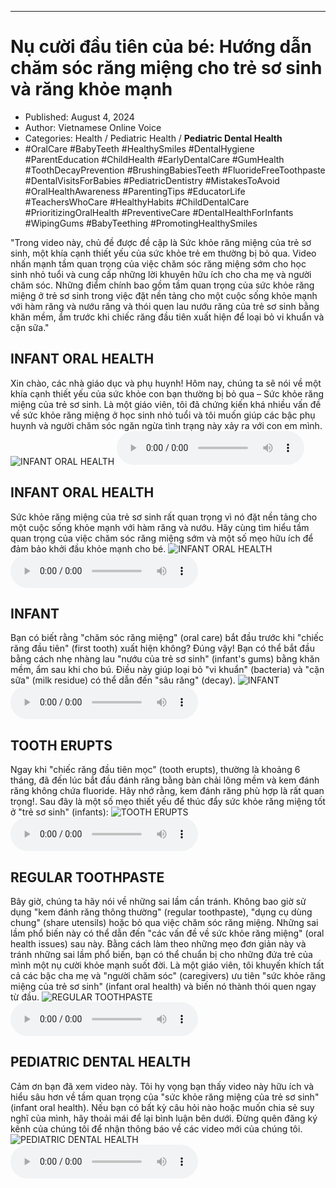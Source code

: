 
---

# Nụ cười đầu tiên của bé: Hướng dẫn chăm sóc răng miệng cho trẻ sơ sinh và răng khỏe mạnh

- Published: August 4, 2024
- Author: Vietnamese Online Voice
- Categories: Health / Pediatric Health / **Pediatric Dental Health**
- #OralCare #BabyTeeth #HealthySmiles #DentalHygiene #ParentEducation #ChildHealth #EarlyDentalCare #GumHealth #ToothDecayPrevention #BrushingBabiesTeeth #FluorideFreeToothpaste #DentalVisitsForBabies #PediatricDentistry #MistakesToAvoid #OralHealthAwareness #ParentingTips #EducatorLife #TeachersWhoCare #HealthyHabits #ChildDentalCare #PrioritizingOralHealth #PreventiveCare #DentalHealthForInfants #WipingGums #BabyTeething #PromotingHealthySmiles

"Trong video này, chủ đề được đề cập là Sức khỏe răng miệng của trẻ sơ sinh, một khía cạnh thiết yếu của sức khỏe trẻ em thường bị bỏ qua. Video nhấn mạnh tầm quan trọng của việc chăm sóc răng miệng sớm cho học sinh nhỏ tuổi và cung cấp những lời khuyên hữu ích cho cha mẹ và người chăm sóc. Những điểm chính bao gồm tầm quan trọng của sức khỏe răng miệng ở trẻ sơ sinh trong việc đặt nền tảng cho một cuộc sống khỏe mạnh với hàm răng và nướu răng và thói quen lau nướu răng của trẻ sơ sinh bằng khăn mềm, ẩm trước khi chiếc răng đầu tiên xuất hiện để loại bỏ vi khuẩn và cặn sữa."


## INFANT ORAL HEALTH

Xin chào, các nhà giáo dục và phụ huynh! Hôm nay, chúng ta sẽ nói về một khía cạnh thiết yếu của sức khỏe con bạn thường bị bỏ qua – Sức khỏe răng miệng của trẻ sơ sinh. Là một giáo viên, tôi đã chứng kiến ​​khá nhiều vấn đề về sức khỏe răng miệng ở học sinh nhỏ tuổi và tôi muốn giúp các bậc phụ huynh và người chăm sóc ngăn ngừa tình trạng này xảy ra với con em mình.
![INFANT ORAL HEALTH](https://http-archiver-apis-production-80.schnworks.com/storage/images/transitions/2024-08-04/transition--28565649318-Montserrat-ExtraBold-9C27B0.jpg)
<audio controls>
    <source src="https://http-archiver-apis-production-80.schnworks.com/storage/storage/audio/file-29786607871.mp3" type="audio/mpeg">
</audio>



## INFANT ORAL HEALTH

Sức khỏe răng miệng của trẻ sơ sinh rất quan trọng vì nó đặt nền tảng cho một cuộc sống khỏe mạnh với hàm răng và nướu. Hãy cùng tìm hiểu tầm quan trọng của việc chăm sóc răng miệng sớm và một số mẹo hữu ích để đảm bảo khởi đầu khỏe mạnh cho bé.
![INFANT ORAL HEALTH](https://http-archiver-apis-production-80.schnworks.com/storage/images/transitions/2024-08-04/transition-8340305015-Montserrat-Black-1A237E.jpg)
<audio controls>
    <source src="https://http-archiver-apis-production-80.schnworks.com/storage/storage/audio/file-5732837683.mp3" type="audio/mpeg">
</audio>



## INFANT

Bạn có biết rằng "chăm sóc răng miệng" (oral care) bắt đầu trước khi "chiếc răng đầu tiên" (first tooth) xuất hiện không? Đúng vậy! Bạn có thể bắt đầu bằng cách nhẹ nhàng lau "nướu của trẻ sơ sinh" (infant's gums) bằng khăn mềm, ẩm sau khi cho bú. Điều này giúp loại bỏ "vi khuẩn" (bacteria) và "cặn sữa" (milk residue) có thể dẫn đến "sâu răng" (decay).
![INFANT](https://http-archiver-apis-production-80.schnworks.com/storage/images/transitions/2024-08-04/transition--49687346541-Montserrat-Regular-9C27B0.jpg)
<audio controls>
    <source src="https://http-archiver-apis-production-80.schnworks.com/storage/storage/audio/file-1969422777.mp3" type="audio/mpeg">
</audio>



## TOOTH ERUPTS

Ngay khi "chiếc răng đầu tiên mọc" (tooth erupts), thường là khoảng 6 tháng, đã đến lúc bắt đầu đánh răng bằng bàn chải lông mềm và kem đánh răng không chứa fluoride. Hãy nhớ rằng, kem đánh răng phù hợp là rất quan trọng!. Sau đây là một số mẹo thiết yếu để thúc đẩy sức khỏe răng miệng tốt ở "trẻ sơ sinh" (infants):
![TOOTH ERUPTS](https://http-archiver-apis-production-80.schnworks.com/storage/images/transitions/2024-08-04/transition--15866677337-Montserrat-SemiBold-303F9F.jpg)
<audio controls>
    <source src="https://http-archiver-apis-production-80.schnworks.com/storage/storage/audio/file-934922740.mp3" type="audio/mpeg">
</audio>



## REGULAR TOOTHPASTE

Bây giờ, chúng ta hãy nói về những sai lầm cần tránh. Không bao giờ sử dụng "kem đánh răng thông thường" (regular toothpaste), "dụng cụ dùng chung" (share utensils) hoặc bỏ qua việc chăm sóc răng miệng. Những sai lầm phổ biến này có thể dẫn đến "các vấn đề về sức khỏe răng miệng" (oral health issues) sau này. Bằng cách làm theo những mẹo đơn giản này và tránh những sai lầm phổ biến, bạn có thể chuẩn bị cho những đứa trẻ của mình một nụ cười khỏe mạnh suốt đời. Là một giáo viên, tôi khuyến khích tất cả các bậc cha mẹ và "người chăm sóc" (caregivers) ưu tiên "sức khỏe răng miệng của trẻ sơ sinh" (infant oral health) và biến nó thành thói quen ngay từ đầu.
![REGULAR TOOTHPASTE](https://http-archiver-apis-production-80.schnworks.com/storage/images/transitions/2024-08-04/transition--9509850768-Montserrat-ExtraBold-1A237E.jpg)
<audio controls>
    <source src="https://http-archiver-apis-production-80.schnworks.com/storage/storage/audio/file-54697357497.mp3" type="audio/mpeg">
</audio>



## PEDIATRIC DENTAL HEALTH

Cảm ơn bạn đã xem video này. Tôi hy vọng bạn thấy video này hữu ích và hiểu sâu hơn về tầm quan trọng của "sức khỏe răng miệng của trẻ sơ sinh" (infant oral health). Nếu bạn có bất kỳ câu hỏi nào hoặc muốn chia sẻ suy nghĩ của mình, hãy thoải mái để lại bình luận bên dưới. Đừng quên đăng ký kênh của chúng tôi để nhận thông báo về các video mới của chúng tôi.
![PEDIATRIC DENTAL HEALTH](https://http-archiver-apis-production-80.schnworks.com/storage/images/transitions/2024-08-04/transition--17504083055-Montserrat-Bold-9C27B0.jpg)
<audio controls>
    <source src="https://http-archiver-apis-production-80.schnworks.com/storage/storage/audio/file-32781957557.mp3" type="audio/mpeg">
</audio>

